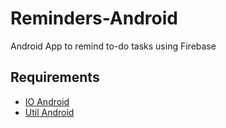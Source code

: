 # Reminders-Android
Android App to remind to-do tasks using Firebase

## Requirements
* [IO Android](https://github.com/vinkas-technologies/IO-Android)
* [Util Android](https://github.com/vinkas-technologies/Util-Android)
